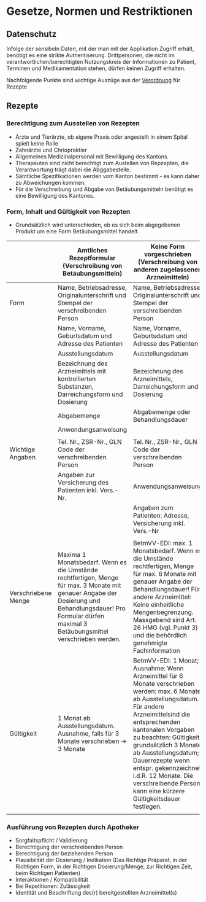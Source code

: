 # Gesetze, Normen und Restriktionen

## Datenschutz
Infolge der sensibeln Daten, mit der man mit der Applikation Zugriff erhält, benötigt es eine strikte Authentiserung. Drittpersonen, die nicht im verantwortlichen/berechtigten Nutzungskreis der Informationen zu Patient, Terminen und Medikamentation stehen, dürfen keinen Zugriff erhalten.
 
Nachfolgende Punkte sind wichtige Auszüge aus der [Verordnung](http://www.kantonsapotheker.ch/fileadmin/docs/public/kav/Posipapiere/H_010_Positionspapier_aerztliche_Verschreibungen.pdf) für Rezepte 

## Rezepte
### Berechtigung zum Ausstellen von Rezepten
 * Ärzte und Tierärzte, ob eigene Praxis oder angestellt in einem Spital spielt keine Rolle
 * Zahnärzte und Chriopraktier
 * Allgemeines Medizinalpersonal mit Bewilligung des Kantons.
 * Therapeuten sind nicht berechtigt zum Austellen von Repzepten, die Verantwortung trägt dabei die Abggabestelle.
 * Sämtliche Spezifikationen werden vom Kanton bestimmt - es kann daher zu Abweichungen kommen.
 * Für die Verschreibung und Abgabe von Betäubungsmitteln benötigt es eine Bewilligung des Kantones.
 
### Form, Inhalt und Gültigkeit von Rezepten
* Grundsätzlich wird unterschieden, ob es sich beim abgegebenen Produkt um eine Form Betäubungsmittel handelt. 

|      | Amtliches Rezeptformular (Verschreibung von Betäubungsmitteln) | Keine Form vorgeschrieben (Verschreibung von anderen zugelassenen Arzneimitteln) |
|------|-------|-------|
| Form | Name, Betriebsadresse, Originalunterschrift und Stempel der verschreibenden Person | Name, Betriebsadresse, Originalunterschrift und Stempel der verschreibenden Person |
|      | Name, Vorname, Geburtsdatum und Adresse des Patienten | Name, Vorname, Geburtsdatum und Adresse des Patienten |
|      | Ausstellungsdatum | Ausstellungsdatum |
|      | Bezeichnung des Arzneimittels mit kontrollierten Substanzen, Darreichungsform und Dosierung | Bezeichnung des Arzneimittels, Darreichungsform und Dosierung |
|      | Abgabemenge | Abgabemenge oder Behandlungsdauer |
|      | Anwendungsanweisung | |
| | | |
| Wichtige Angaben | Tel. Nr., ZSR-Nr., GLN Code der verschreibenden Person | Tel. Nr., ZSR-Nr., GLN Code der verschreibenden Person |
| | Angaben zur Versicherung des Patienten inkl. Vers.-Nr. | Anwendungsanweisung |
| | | Angaben zum Patienten: Adresse, Versicherung inkl. Vers.-Nr |
| | | |
| Verschriebene Menge | Maxima 1 Monatsbedarf. Wenn es die Umstände rechtfertigen, Menge für max. 3 Monate mit genauer Angabe der Dosierung und Behandlungsdauer! Pro Formular dürfen maximal 3 Betäubungsmittel verschrieben werden.  | BetmVV-EDI: max. 1 Monatsbedarf. Wenn es die Umstände rechtfertigen, Menge für max. 6 Monate mit genauer Angabe der Behandlungsdauer! Für andere Arzneimittel: Keine einheitliche Mengenbegrenzung. Massgebend sind Art. 26 HMG (vgl. Punkt 3) und die behördlich genehmigte Fachinformation |
| Gültigkeit | 1 Monat ab Ausstellungsdatum. Ausnahme, falls für 3 Monate verschrieben -> 3 Monate | BetmVV-EDI: 1 Monat; Ausnahme: Wenn Arzneimittel für 6 Monate verschrieben werden: max. 6 Monate ab Ausstellungsdatum. Für andere Arzneimittelsind die entsprechenden kantonalen Vorgaben zu beachten: Gültigkeit grundsätzlich 3 Monate ab Ausstellungsdatum; Dauerrezepte wenn entspr. gekennzeichnet i.d.R. 12 Monate. Die verschreibende Person kann eine kürzere Gültigkeitsdauer festlegen.  |
| | | | 

### Ausführung von Rezepten durch Apotheker
 * Sorgfaltspflicht / Validierung
 * Berechtigung der verschreibenden Person
 * Berechtigung der beziehenden Person
 * Plausibilität der Dosierung / Indikation (Das Richtige Präparat, in der Richtigen Form, in der Richtigen Dosierung/Menge, zur Richtigen Zeit, beim Richtigen Patienten) 
 * Interaktionen / Kompatibilität 
 * Bei Repetitionen: Zulässigkeit 
 * Identität und Beschriftung des(r) bereitgestellten Arzneimittel(s) 
